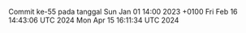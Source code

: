Commit ke-55 pada tanggal Sun Jan 01 14:00 2023 +0100
Fri Feb 16 14:43:06 UTC 2024
Mon Apr 15 16:11:34 UTC 2024
